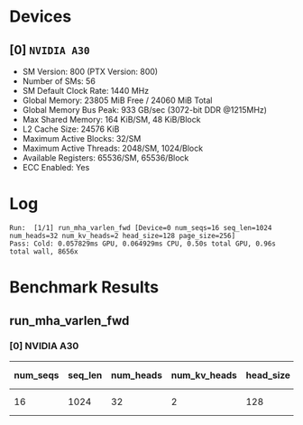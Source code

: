 # Devices

## [0] `NVIDIA A30`
* SM Version: 800 (PTX Version: 800)
* Number of SMs: 56
* SM Default Clock Rate: 1440 MHz
* Global Memory: 23805 MiB Free / 24060 MiB Total
* Global Memory Bus Peak: 933 GB/sec (3072-bit DDR @1215MHz)
* Max Shared Memory: 164 KiB/SM, 48 KiB/Block
* L2 Cache Size: 24576 KiB
* Maximum Active Blocks: 32/SM
* Maximum Active Threads: 2048/SM, 1024/Block
* Available Registers: 65536/SM, 65536/Block
* ECC Enabled: Yes

# Log

```
Run:  [1/1] run_mha_varlen_fwd [Device=0 num_seqs=16 seq_len=1024 num_heads=32 num_kv_heads=2 head_size=128 page_size=256]
Pass: Cold: 0.057829ms GPU, 0.064929ms CPU, 0.50s total GPU, 0.96s total wall, 8656x 
```

# Benchmark Results

## run_mha_varlen_fwd

### [0] NVIDIA A30

| num_seqs | seq_len | num_heads | num_kv_heads | head_size | page_size | Memory Reads | Memory Writes | Memory Usage | Tokens | Samples | CPU Time  | Noise  | GPU Time  | Noise  |  Elem/s  | GlobalMem BW | BWUtil |
|----------|---------|-----------|--------------|-----------|-----------|--------------|---------------|--------------|--------|---------|-----------|--------|-----------|--------|----------|--------------|--------|
|       16 |    1024 |        32 |            2 |       128 |       256 |   16.125 MiB |   128.000 KiB |       1024.1 |  16384 |   8656x | 64.929 us | 33.16% | 57.829 us | 30.28% | 283.317M | 294.650 GB/s | 31.58% |
